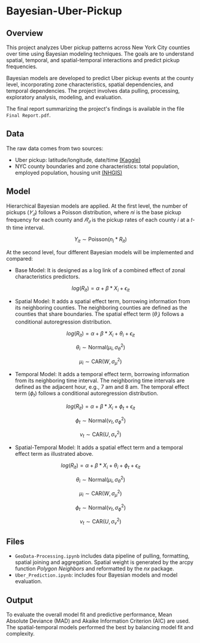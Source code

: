 # Bayesian-Uber-Pickup

## Overview

This project analyzes Uber pickup patterns across New York City counties over time using Bayesian modeling techniques. The goals are to understand spatial, temporal, and spatial-temporal interactions and predict pickup frequencies. 

Bayesian models are developed to predict Uber pickup events at the county level, incorporating zone characteristics, spatial dependencies, and temporal dependencies. The project involves data pulling, processing, exploratory analysis, modeling, and evaluation.

The final report summarizing the project's findings is available in the file `Final Report.pdf`.

## Data
The raw data comes from two sources:
 
  * Uber pickup: latitude/longitude, date/time [(Kaggle)](https://www.kaggle.com/fivethirtyeight/uber-pickups-in-new-york-city)
  * NYC county boundaries and zone characteristics: total population, employed population, housing unit [(NHGIS)](https://data2.nhgis.org/main)

## Model
Hierarchical Bayesian models are applied. At the first level, the number of pickups ($𝑌_{𝑖𝑡}$) follows a Poisson distribution, where 𝑛𝑖 is the base pickup frequency for each county and $𝑅_{𝑖𝑡}$ is the pickup rates of each county 𝑖 at a 𝑡-th time interval.

$$
Y_{it} \sim \text{Poisson}(n_i* R_{it})
$$

At the second level, four different Bayesian models will be implemented and compared:
 * Base Model: It is designed as a log link of a combined effect of zonal characteristics predictors.

 $$
 log(R_{it}) = \alpha + \beta * X_i + \epsilon_{it}
 $$

 * Spatial Model: It adds a spatial effect term, borrowing information from its neighboring counties. The neighboring counties are defined as the counties that share boundaries. The spatial effect term ($\theta_𝑖$) follows a conditional autoregression distribution.

 $$
 log(R_{it}) = \alpha + \beta * X_i + \theta_i + \epsilon_{it}
 $$
 
 $$
 \theta_i \sim \text{Normal}(\mu_i,{\sigma_\theta}^2)
 $$
 
 $$
 \mu_i \sim \text{CAR}(W, {\sigma_\mu}^2)
 $$

 * Temporal Model: It adds a temporal effect term, borrowing information from its neighboring time interval. The neighboring time intervals are defined as the adjacent hour, e.g., 7 am and 8 am. The temporal effect term ($\phi_t$) follows a conditional autoregression distribution.

 $$
 log(R_{it}) = \alpha + \beta * X_i + \phi_t + \epsilon_{it}
 $$
 
 $$
 \phi_t \sim \text{Normal}(v_t,{\sigma_\phi}^2)
 $$
 
 $$
 v_t \sim \text{CAR}(U, {\sigma_v}^2)
 $$

  * Spatial-Temporal Model: It adds a spatial effect term and a temporal effect term as illustrated above.

 $$
 log(R_{it}) = \alpha + \beta * X_i + \theta_i + \phi_t + \epsilon_{it}
 $$

 $$
 \theta_i \sim \text{Normal}(\mu_i,{\sigma_\theta}^2)
 $$
 
 $$
 \mu_i \sim \text{CAR}(W, {\sigma_\mu}^2)
 $$
 
 $$
 \phi_t \sim \text{Normal}(v_t,{\sigma_\phi}^2)
 $$
 
 $$
 v_t \sim \text{CAR}(U, {\sigma_v}^2)
 $$
 
## Files
  * `GeoData-Processing.ipynb` includes data pipeline of pulling, formatting, spatial joining and aggregation. Spatial weight is generated by the arcpy function <i>Polygon Neighbors</i> and reformatted by the <i>nx </i> package.
  * `Uber_Prediction.ipynb`:  includes four Bayesian models and model evaluation.
## Output
To evaluate the overall model fit and predictive performance, Mean Absolute Deviance (MAD) and Akaike Information Criterion (AIC) are used. The spatial-temporal models performed the best by balancing model fit and complexity.
